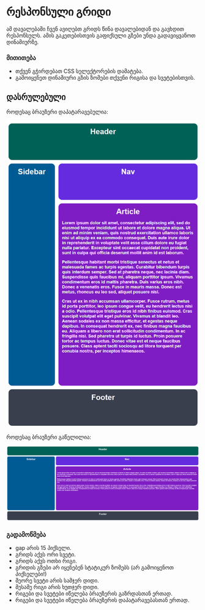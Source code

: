 # რესპონსული გრიდი

ამ დავალებაში ჩვენ ავიღებთ გრიდს წინა დავალებიდან და გავხდით რესპონსულს. ამის გაკეთებისთვის გაფიქსული გზები უნდა გადავიყვანოთ დინამიურზე. 

### მითითება

- თქვენ გჭირდებათ CSS სელექტორების დამატება.
- გამოიყენეთ დინამიური გზის ზომები თქვენი რიგისა და სვეტებისთვის.

## დასრულებული

როდესაც ბრაუზერი დაპატარავებულია:

![dasrulebuli viwro](./dasrulebuli-viwro.png)

როდესაც ბრაუზერი გაწელილია:

![dasrulebuli ganieri](./dasrulebuli-ganieri.png)

### გადამოწმება

- gap არის 15 პიქსელი.
- გრიდს აქვს ორი სვეტი.
- გრიდს აქვს ოთხი რიგი.
- გრიდის გზები არ იყენებენ სტატიკურ ზომებს (არ გამოიყენოთ პიქსელები!)
- მეორე სვეტი არის სამჯერ დიდი.
- მესამე რიგი არის ხუთჯერ დიდი.
- რიგები და სვეტები იწელება ბრაუზერის გაზრდასთან ერთად.
- რიგები და სვეტები იწელება ბრაუზერის დაპატარავებასთან ერთად.
